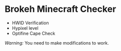 # Brokeh Minecraft Checker

- HWID Verification
- Hypixel level
- Optifine Cape Check

*Warning:* You need to make modifications to work.

